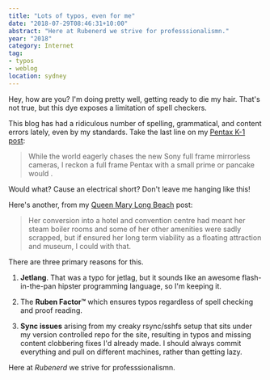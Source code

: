 ```yaml
---
title: "Lots of typos, even for me"
date: "2018-07-29T08:46:31+10:00"
abstract: "Here at Rubenerd we strive for professsionalismn."
year: "2018"
category: Internet
tag:
- typos
- weblog
location: sydney
---
```

Hey, how are you? I'm doing pretty well, getting ready to die my hair. That's not true, but this dye exposes a limitation of spell checkers.

This blog has had a ridiculous number of spelling, grammatical, and content errors lately, even by my standards. Take the last line on my [Pentax K-1 post]:

> While the world eagerly chases the new Sony full frame mirrorless cameras, I reckon a full frame Pentax with a small prime or pancake would .

Would what? Cause an electrical short? Don't leave me hanging like this!

Here's another, from my [Queen Mary Long Beach] post:

> Her conversion into a hotel and convention centre had meant her steam boiler rooms and some of her other amenities were sadly scrapped, but if ensured her long term viability as a floating attraction and museum, I could with that.

There are three primary reasons for this.

1. **Jetlang**. That was a typo for jetlag, but it sounds like an awesome flash-in-the-pan hipster programming language, so I'm keeping it.

2. The **Ruben Factor&trade;** which ensures typos regardless of spell checking and proof reading. 

3. **Sync issues** arising from my creaky rsync/sshfs setup that sits under my version controlled repo for the site, resulting in typos and missing content clobbering fixes I'd already made. I should always commit everything and pull on different machines, rather than getting lazy.

Here at *Rubenerd* we strive for professsionalismn.

[Pentax K-1 post]: https://rubenerd.com/the-pentax-k-1-and-their-pancakes/
[Queen Mary Long Beach]: https://rubenerd.com/visiting-the-rms-queen-mary/
[self esteem and NSFW art]: https://rubenerd.com/self-eseteem-nsfw-artists-dai1313/

